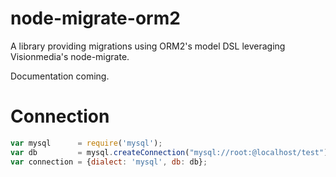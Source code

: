 node-migrate-orm2
=================

A library providing migrations using ORM2's model DSL leveraging Visionmedia's node-migrate.

Documentation coming.


# Connection

```js
var mysql      = require('mysql');
var db         = mysql.createConnection("mysql://root:@localhost/test");
var connection = {dialect: 'mysql', db: db};
```
